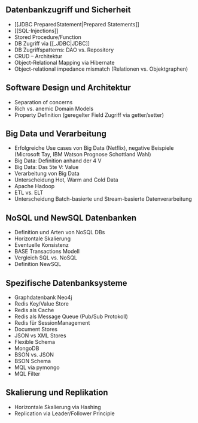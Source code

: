 ## Datenbankzugriff und Sicherheit

- [[JDBC PreparedStatement|Prepared Statements]]
- [[SQL-Injections]]
- Stored Procedure/Function
- DB Zugriff via [[_JDBC|JDBC]]
- DB Zugriffspatterns: DAO vs. Repository
- CRUD – Architektur
- Object-Relational Mapping via Hibernate
- Object-relational impedance mismatch (Relationen vs. Objektgraphen)

## Software Design und Architektur

- Separation of concerns
- Rich vs. anemic Domain Models
- Property Definition (geregelter Field Zugriff via getter/setter)

## Big Data und Verarbeitung

- Erfolgreiche Use cases von Big Data (Netflix), negative Beispiele (Microsoft Tay, IBM Watson Prognose Schottland Wahl)
- Big Data: Definition anhand der 4 V
- Big Data: Das 5te V: Value
- Verarbeitung von Big Data
- Unterscheidung Hot, Warm and Cold Data
- Apache Hadoop
- ETL vs. ELT
- Unterscheidung Batch-basierte und Stream-basierte Datenverarbeitung

## NoSQL und NewSQL Datenbanken

- Definition und Arten von NoSQL DBs
- Horizontale Skalierung
- Eventuelle Konsistenz
- BASE Transactions Modell
- Vergleich SQL vs. NoSQL
- Definition NewSQL

## Spezifische Datenbanksysteme

- Graphdatenbank Neo4j
- Redis Key/Value Store
- Redis als Cache
- Redis als Message Queue (Pub/Sub Protokoll)
- Redis für SessionManagement
- Document Stores
- JSON vs XML Stores
- Flexible Schema
- MongoDB
- BSON vs. JSON
- BSON Schema
- MQL via pymongo
- MQL Filter

## Skalierung und Replikation

- Horizontale Skalierung via Hashing
- Replication via Leader/Follower Principle
